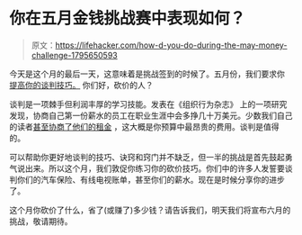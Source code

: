 # 你在五月金钱挑战赛中表现如何？

> 原文：<https://lifehacker.com/how-d-you-do-during-the-may-money-challenge-1795650593>

今天是这个月的最后一天，这意味着是挑战签到的时候了。五月份，我们要求你 [提高你的谈判技巧。](https://lifehacker.com/may-s-money-challenge-let-s-haggle-1794740686) 你们好，砍价的人？



谈判是一项棘手但利润丰厚的学习技能。发表在《组织行为杂志》 上的一项研究发现，协商自己第一份薪水的员工在职业生涯中会多挣几十万美元。少数我们自己的读者[甚至协商了他们的租金](http://twocents.lifehacker.com/how-did-you-negotiate-your-rent-1640158200) ，这大概是你预算中最昂贵的费用。谈判是值得的。

可以帮助你更好地谈判的技巧、诀窍和窍门并不缺乏，但一半的挑战是首先鼓起勇气说出来。所以这个月，我们敦促你练习你的砍价技巧。你们中的许多人发誓要谈判你们的汽车保险、有线电视账单，甚至你们的薪水。现在是时候分享你的进步了。

这个月你砍价了什么，省了(或赚了)多少钱？请告诉我们，明天我们将宣布六月的挑战，敬请期待。